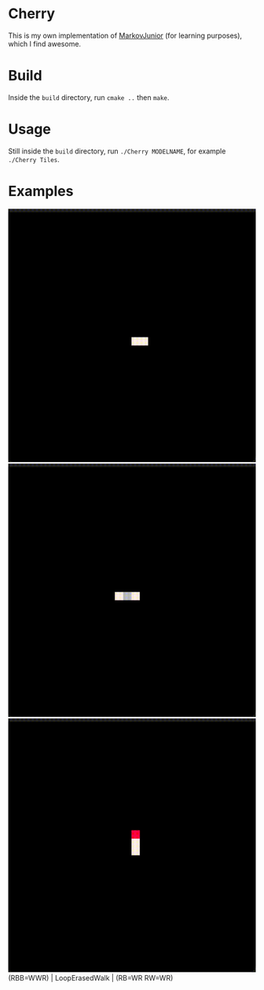 # Cherry
This is my own implementation of [MarkovJunior](https://github.com/mxgmn/MarkovJunior) (for learning purposes), which I find awesome.

# Build
Inside the `build` directory, run `cmake ..` then `make`.

# Usage
Still inside the `build` directory, run `./Cherry MODELNAME`, for example `./Cherry Tiles`.

# Examples
<p align="center">

<a href="models/WhiteHole.xml"><img src="images/WhiteHole.gif"/></a><br/>
<a href="models/Tiles.xml"><img src="images/Tiles.gif"/></a>
<a href="models/LoopErasedWalk.xml"><img src="images/LoopErasedWalk.gif"/></a>
(RBB=WWR) | LoopErasedWalk | (RB=WR RW=WR)
</p>